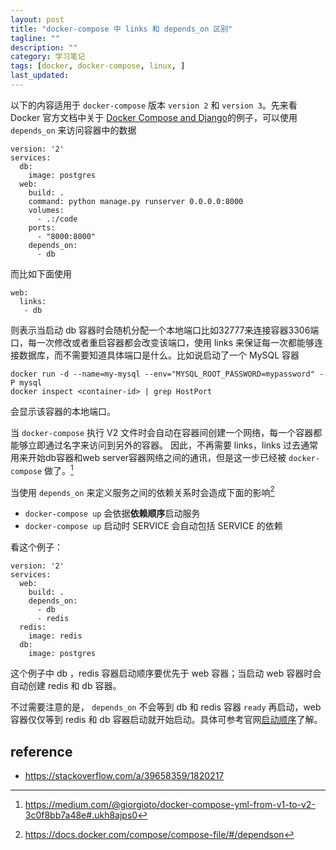 ```yaml
---
layout: post
title: "docker-compose 中 links 和 depends_on 区别"
tagline: ""
description: ""
category: 学习笔记
tags: [docker, docker-compose, linux, ]
last_updated: 
---
```


以下的内容适用于 `docker-compose` 版本 `version 2` 和 `version 3`。先来看 Docker 官方文档中关于 [Docker Compose and Django](https://docs.docker.com/compose/django/#/define-the-project-components)的例子，可以使用 `depends_on` 来访问容器中的数据

    version: '2'
    services:
      db:
        image: postgres
      web:
        build: .
        command: python manage.py runserver 0.0.0.0:8000
        volumes:
          - .:/code
        ports:
          - "8000:8000"
        depends_on:
          - db

而比如下面使用

    web:
      links:
       - db

则表示当启动 db 容器时会随机分配一个本地端口比如32777来连接容器3306端口，每一次修改或者重启容器都会改变该端口，使用 links 来保证每一次都能够连接数据库，而不需要知道具体端口是什么。比如说启动了一个 MySQL 容器

    docker run -d --name=my-mysql --env="MYSQL_ROOT_PASSWORD=mypassword" -P mysql
    docker inspect <container-id> | grep HostPort

会显示该容器的本地端口。

当 `docker-compose` 执行 V2 文件时会自动在容器间创建一个网络，每一个容器都能够立即通过名字来访问到另外的容器。 因此，不再需要 links，links 过去通常用来开始db容器和web server容器网络之间的通讯，但是这一步已经被 `docker-compose` 做了。[^refer]

当使用 `depends_on` 来定义服务之间的依赖关系时会造成下面的影响[^dependson]

- `docker-compose up` 会依据**依赖顺序**启动服务
- `docker-compose up` 启动时 SERVICE 会自动包括 SERVICE 的依赖

看这个例子：

    version: '2'
    services:
      web:
        build: .
        depends_on:
          - db
          - redis
      redis:
        image: redis
      db:
        image: postgres

这个例子中 db ，redis 容器启动顺序要优先于 web 容器；当启动 web 容器时会自动创建 redis 和 db 容器。

不过需要注意的是， `depends_on` 不会等到 db 和 redis 容器 `ready` 再启动，web 容器仅仅等到 redis 和 db 容器启动就开始启动。具体可参考官网[启动顺序](https://docs.docker.com/compose/startup-order/)了解。


[^refer]: <https://medium.com/@giorgioto/docker-compose-yml-from-v1-to-v2-3c0f8bb7a48e#.ukh8ajps0>

[^dependson]: <https://docs.docker.com/compose/compose-file/#/dependson>

## reference

- <https://stackoverflow.com/a/39658359/1820217>
